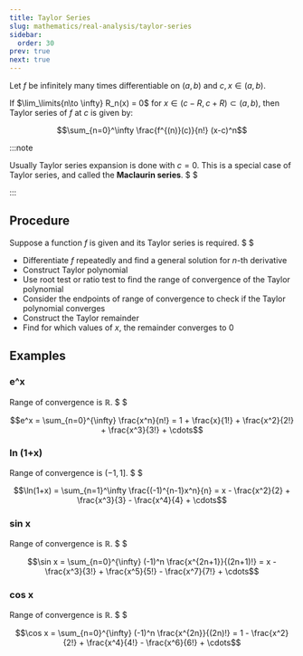 ```yaml
---
title: Taylor Series
slug: mathematics/real-analysis/taylor-series
sidebar:
  order: 30
prev: true
next: true
---
```


Let $f$ be infinitely many times differentiable on $(a,b)$ and $c,x \in (a,b)$.

If $\lim_\limits{n\to \infty} R_n(x) = 0$ for $x \in (c-R, c+R) \subset (a,b)$,
then Taylor series of $f$ at $c$ is given by:

```math
\sum_{n=0}^\infty
\frac{f^{(n)}(c)}{n!}
(x-c)^n
```

:::note

Usually Taylor series expansion is done with $c=0$. This is a special case of
Taylor series, and called the **Maclaurin series**. $ $

:::

## Procedure

Suppose a function $f$ is given and its Taylor series is required. $ $

- Differentiate $f$ repeatedly and find a general solution for $n$-th derivative
- Construct Taylor polynomial
- Use root test or ratio test to find the range of convergence of the Taylor
  polynomial
- Consider the endpoints of range of convergence to check if the Taylor
  polynomial converges
- Construct the Taylor remainder
- Find for which values of $x$, the remainder converges to $0$

## Examples

### e^x

Range of convergence is $\mathbb{R}$. $ $

```math
e^x = \sum_{n=0}^{\infty} \frac{x^n}{n!} = 1 + \frac{x}{1!} + \frac{x^2}{2!} + \frac{x^3}{3!} + \cdots
```

### ln (1+x)

Range of convergence is $(-1,1]$. $ $

```math
\ln(1+x) = \sum_{n=1}^\infty \frac{(-1)^{n-1}x^n}{n} = x - \frac{x^2}{2} + \frac{x^3}{3} - \frac{x^4}{4} + \cdots
```

### sin x

Range of convergence is $\mathbb{R}$. $ $

```math
\sin x = \sum_{n=0}^{\infty} (-1)^n \frac{x^{2n+1}}{(2n+1)!} = x - \frac{x^3}{3!} + \frac{x^5}{5!} - \frac{x^7}{7!} + \cdots
```

### cos x

Range of convergence is $\mathbb{R}$. $ $

```math
\cos x = \sum_{n=0}^{\infty} (-1)^n \frac{x^{2n}}{(2n)!} = 1 - \frac{x^2}{2!} + \frac{x^4}{4!} - \frac{x^6}{6!} + \cdots
```
